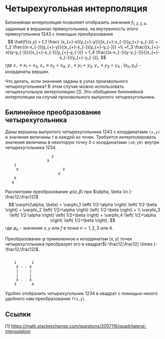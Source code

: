 # Четырехугольная интерполяция

Билинейная интерполяция позволяет отобразить значения $f_{1,2,3,4}$, заданные  в вершинах прямоугольника, на внутренность этого прямоугольника $1243$ с помощью преобразования
$$
\hat{f}(x,y) = f_1 \frac{ (x_{+}-x)(y_{+}-y)}{(x_{+}-x_{-})(y_{+}-y_{-})} +
f_2 \frac{(x-x_{-})(y_{+}-y)}{(x_{+}-x_{-})(y_{+}-y_{-})} +\\
+f_3 \frac{(x_{+}-x)(y-y_{-})}{(x_{+}-x_{-})(y_{+}-y_{-})} +
f_4 \frac{(x-x_{-})(y-y_{-})}{(x_{+}-x_{-})(y_{+}-y_{-})},
$$
где $x_{-}\equiv x_1=x_3$, $x_{+} \equiv x_2=x_4$,  $y_{-} \equiv y_1=y_2$,  $y_{+} \equiv y_3=y_4$ ,  $(x_n,y_n)$ - координаты вершин.

Что делать, если значения заданы в узлах произвольного четырехугольника? В этом случае можно использовать четырехугольную интерполяцию [[1]](https://math.stackexchange.com/questions/2007116/quadrilateral-interpolation). Это обобщение билинейной интерполяции на случай произвольного выпуклого четырехугольника.

## Билинейное преобразование четырехугольника
Даны  вершины выпуклого четырехугольника $1243$  с координатами `(x,y)` и значения величины `f` в каждой из точек. Требуется интерполировать значения величины в некоторую точку 0 с координатами `(x0,y0)` внутри четырехугольника 1234.

```ascii
                     2
                   X                                
    1 
     X                    3
                        X
    X
   4
```

Рассмотрим преобразование $\varphi (\alpha, \beta)$ при $\alpha, \beta \in [-\frac12;\frac12]$
$$ 
\varphi(\alpha, \beta) =
   \varphi_1 \left( 1/2-\alpha \right)  \left( 1/2-\beta \right) +
   \varphi_2 \left( 1/2+\alpha \right)  \left( 1/2-\beta \right) + \\
   \varphi_3 \left( 1/2-\alpha \right)  \left( 1/2+\beta \right) + 
   \varphi_4 \left( 1/2+\alpha \right)  \left( 1/2+\beta \right),
$$
где $\varphi_n$ - значение $x,y$ или $f$ в точке  $n=1,2,3$ или $4$.

Преобразование $\varphi$ примененное к координатам $(x,y)$ точек четырехугольника преобразует его в квадрат$[-\frac12;\frac12] \times [-\frac12;\frac12]$.

```ascii

    1       2
     X - - X
     |     |
     |     |
     X - - X
    3       4
   ```



Удобно отобразить четырехугольник 1234 в квадрат с помощью некого удобного нам преобразования `f(x,y)`.

## Ссылки
[1] https://math.stackexchange.com/questions/2007116/quadrilateral-interpolation
<!--stackedit_data:
eyJoaXN0b3J5IjpbMTI2OTQ0OTQzN119
-->